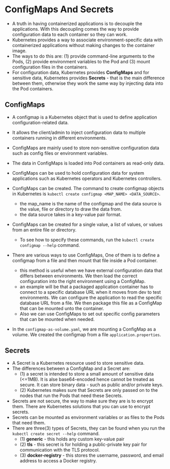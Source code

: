 # ConfigMaps And Secrets
- A truth in having containerized applications is to decouple the applications. With this decoupling comes the way to provide configuration data to each container so they can work.
- Kubernetes provides a way to associate environment-specific data with containerized applications without making changes to the container image.
- The ways to do this are: (1) provide command-line arguments to the Pods, (2) provide environment variables to the Pod and (3) mount configuration files in the containers.
- For configuration data, Kubernetes provides **ConfigMaps** and for sensitive data, Kubernetes provides **Secrets** - that is the main difference between them, otherwise they work the same way by injecting data into the Pod containers.


## ConfigMaps
- A configmap is a Kubernetes object that is used to define application configuration-related data.
- It allows the client/admin to inject configuration data to multiple containers running in different environments.
- ConfigMaps are mainly used to store non-sensitive configuration data such as config files or environment variables.
- The data in ConfigMaps is loaded into Pod containers as read-only data.
- ConfigMaps can be used to hold configuration data for system applications such as Kubernetes operators and Kubernetes controllers.
- ConfigMaps can be created. The command to create configmap objects in Kubernetes is `kubectl create configmap <MAP_NAME> <DATA_SOURCE>`.
  - the map_name is the name of the configmap and the data source is the value, file or directory to draw the data from.
  - the data source takes in a key-value pair format.
- ConfigMaps can be created for a single value, a list of values, or values from an entire file or directory.
  - To see how to specify these commands, run the `kubectl create configmap --help` command.

- There are various ways to use ConfigMaps, One of them is to define a configmap from a file and then mount that file inside a Pod container.
  - this method is useful when we have external configuration data that differs between environments. We then load the correct configuration into the right environment using a ConfigMap.
  - an example will be that a packaged application container has to connect to a specific database URL when it moves from dev to test environments. We can configure the application to read the specific database URL from a file. We then package this file as a ConfigMap that can be mounted unto the container.
  - Also we can use ConfigMaps to set out specific config parameters that can be mounted when needed.

- In the `configmap-as-volume.yaml`, we are mounting a ConfigMap as a volume. We created the configmap from a file `application.properties`.


## Secrets
- A Secret is a Kubernetes resource used to store sensitive data.
- The differences between a ConfigMap and a Secret are:
  - (1) a secret is intended to store a small amount of sensitive data (<=1MB). It is alse base64-encoded hence cannot be treated as secure. It can store binary data - such as public and/or private keys.
  - (2) Kubernetes makes sure that Secrets are only passed on to the nodes that run the Pods that need these Secrets.
- Secrets are not secure, the way to make sure they are is to encrypt them. There are Kubernetes solutions that you can use to encrypt secrets.
- Secrets can be mounted as environment variables or as files to the Pods that need them.
- There are three(3) types of Secrets, they can be found when you run the `kubectl create secret --help` command.
  - (1) **generic** - this holds any custom key-value pair
  - (2) **tls** - this secret is for holding a public-private key pair for communication with the TLS protocol.
  - (3) **docker-registry** - this stores the username, password, and email address to access a Docker registry.